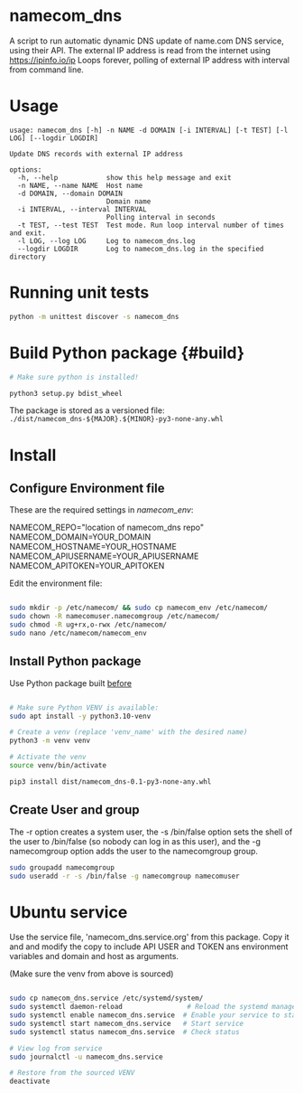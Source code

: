 # namecom_dns

A script to run automatic dynamic DNS update of name.com DNS service, using their API.
The external IP address is read from the internet using https://ipinfo.io/ip
Loops forever, polling of external IP address with interval from command line.


# Usage

```
usage: namecom_dns [-h] -n NAME -d DOMAIN [-i INTERVAL] [-t TEST] [-l LOG] [--logdir LOGDIR]

Update DNS records with external IP address

options:
  -h, --help            show this help message and exit
  -n NAME, --name NAME  Host name
  -d DOMAIN, --domain DOMAIN
                        Domain name
  -i INTERVAL, --interval INTERVAL
                        Polling interval in seconds
  -t TEST, --test TEST  Test mode. Run loop interval number of times and exit.
  -l LOG, --log LOG     Log to namecom_dns.log
  --logdir LOGDIR       Log to namecom_dns.log in the specified directory
```

# Running unit tests

```bash
python -m unittest discover -s namecom_dns
```

# Build Python package {#build}

```bash
# Make sure python is installed!

python3 setup.py bdist_wheel
```
The package is stored as a versioned file: ```./dist/namecom_dns-${MAJOR}.${MINOR}-py3-none-any.whl```

# Install

## Configure Environment file

These are the required settings in *namecom_env*:

NAMECOM_REPO="location of namecom_dns repo"
NAMECOM_DOMAIN=YOUR_DOMAIN
NAMECOM_HOSTNAME=YOUR_HOSTNAME
NAMECOM_APIUSERNAME=YOUR_APIUSERNAME
NAMECOM_APITOKEN=YOUR_APITOKEN

Edit the environment file:
```bash

sudo mkdir -p /etc/namecom/ && sudo cp namecom_env /etc/namecom/
sudo chown -R namecomuser.namecomgroup /etc/namecom/
sudo chmod -R ug+rx,o-rwx /etc/namecom/
sudo nano /etc/namecom/namecom_env
```
## Install Python package

Use Python package built [before](#build)
```bash

# Make sure Python VENV is available:
sudo apt install -y python3.10-venv

# Create a venv (replace 'venv_name' with the desired name)
python3 -m venv venv

# Activate the venv
source venv/bin/activate

pip3 install dist/namecom_dns-0.1-py3-none-any.whl

```
## Create User and group

The -r option creates a system user, the -s /bin/false option sets the shell of the user to /bin/false (so nobody can log in as this user), and the -g namecomgroup option adds the user to the namecomgroup group.

```bash
sudo groupadd namecomgroup
sudo useradd -r -s /bin/false -g namecomgroup namecomuser
```

# Ubuntu service

Use the service file, 'namecom_dns.service.org' from this package. Copy it and and modify the copy to include API USER and TOKEN ans environment variables and domain and host as arguments.

(Make sure the venv from above is sourced)

```bash

sudo cp namecom_dns.service /etc/systemd/system/
sudo systemctl daemon-reload                # Reload the systemd manager configuration
sudo systemctl enable namecom_dns.service  # Enable your service to start on boot
sudo systemctl start namecom_dns.service   # Start service
sudo systemctl status namecom_dns.service  # Check status

# View log from service
sudo journalctl -u namecom_dns.service

# Restore from the sourced VENV
deactivate
```

